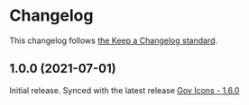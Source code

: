 # Changelog

This changelog follows [the Keep a Changelog standard](https://keepachangelog.com).


## 1.0.0 (2021-07-01)
Initial release.
Synced with the latest release [Gov Icons - 1.6.0](https://github.com/540co/govicons/releases/tag/1.6.0)

